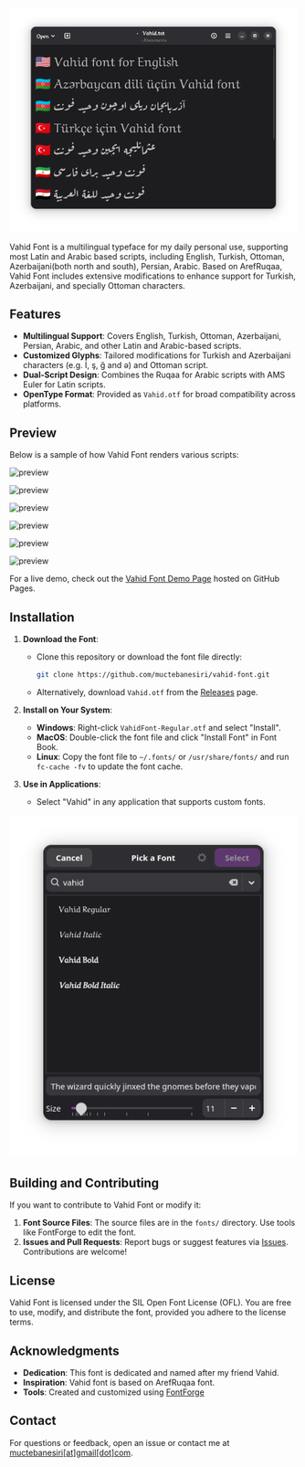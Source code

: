 ![preview](https://raw.githubusercontent.com/muctebanesiri/vahid-font/refs/heads/main/assets/Screenshot.png)

Vahid Font is a multilingual typeface for my daily personal use, supporting most Latin and Arabic based scripts, including English, Turkish, Ottoman, Azerbaijani(both north and south), Persian, Arabic. Based on ArefRuqaa, Vahid Font includes extensive modifications to enhance support for Turkish, Azerbaijani, and specially Ottoman characters.

## Features

- **Multilingual Support**: Covers English, Turkish, Ottoman, Azerbaijani, Persian, Arabic, and other Latin and Arabic-based scripts.
- **Customized Glyphs**: Tailored modifications for Turkish and Azerbaijani characters (e.g. İ, ş, ğ and ə) and Ottoman script.
- **Dual-Script Design**: Combines the Ruqaa for Arabic scripts with AMS Euler for Latin scripts.
- **OpenType Format**: Provided as `Vahid.otf` for broad compatibility across platforms.

## Preview

Below is a sample of how Vahid Font renders various scripts:

![preview](https://raw.githubusercontent.com/muctebanesiri/vahid/refs/heads/main/assets/az.png)

![preview](https://raw.githubusercontent.com/muctebanesiri/vahid/refs/heads/main/assets/ott.jpg)

![preview](https://raw.githubusercontent.com/muctebanesiri/vahid/refs/heads/main/assets/tr.jpg)

![preview](https://raw.githubusercontent.com/muctebanesiri/vahid/refs/heads/main/assets/eng.jpg)

![preview](https://raw.githubusercontent.com/muctebanesiri/vahid/refs/heads/main/assets/fa.jpg)

![preview](https://raw.githubusercontent.com/muctebanesiri/vahid/refs/heads/main/assets/ar.jpg)


For a live demo, check out the [Vahid Font Demo Page](https://your-username.github.io/your-repo/) hosted on GitHub Pages.

## Installation

1. **Download the Font**:
    
    - Clone this repository or download the font file directly:
        
        ```bash
        git clone https://github.com/muctebanesiri/vahid-font.git
        ```
        
    - Alternatively, download `Vahid.otf` from the [Releases](https://github.com/your-username/your-repo/releases) page.
1. **Install on Your System**:
    
    - **Windows**: Right-click `VahidFont-Regular.otf` and select "Install".
    - **MacOS**: Double-click the font file and click "Install Font" in Font Book.
    - **Linux**: Copy the font file to `~/.fonts/` or `/usr/share/fonts/` and run `fc-cache -fv` to update the font cache.
2. **Use in Applications**:
    
    - Select "Vahid" in any application that supports custom fonts.
    
![preview](https://raw.githubusercontent.com/muctebanesiri/vahid-font/refs/heads/main/assets/pick.png)


## Building and Contributing

If you want to contribute to Vahid Font or modify it:

1. **Font Source Files**: The source files are in the `fonts/` directory. Use tools like FontForge to edit the font.
2. **Issues and Pull Requests**: Report bugs or suggest features via [Issues](https://github.com/muctebanesiri/vahid-font/issues). Contributions are welcome!

## License

Vahid Font is licensed under the SIL Open Font License (OFL). You are free to use, modify, and distribute the font, provided you adhere to the license terms.

## Acknowledgments

- **Dedication**: This font is dedicated and named after my friend Vahid.
- **Inspiration**: Vahid font is based on ArefRuqaa font.
- **Tools**: Created and customized using [FontForge](https://fontforge.org/)

## Contact

For questions or feedback, open an issue or contact me at [muctebanesiri[at]gmail[dot]com](mailto:muctebanesiri@gmail.com).

